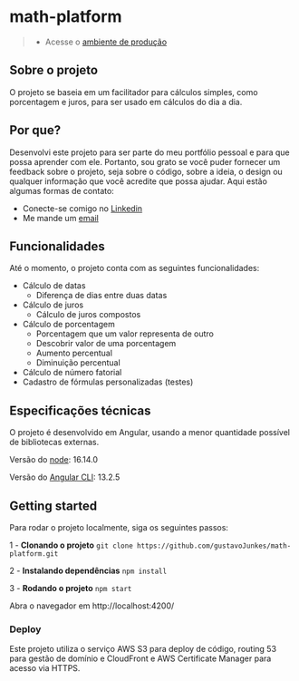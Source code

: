 # math-platform

> - Acesse o [ambiente de produção](http://math-platform.com.br)

## Sobre o projeto

O projeto se baseia em um facilitador para cálculos simples, como porcentagem e juros, para ser usado em cálculos do dia a dia.

## Por que?

Desenvolvi este projeto para ser parte do meu portfólio pessoal e para que possa aprender com ele. Portanto, sou grato se você puder fornecer um feedback sobre o projeto, seja sobre o código, sobre a ideia, o design ou qualquer informação que você acredite que possa ajudar. Aqui estão algumas formas de contato:

- Conecte-se comigo no [Linkedin](https://www.linkedin.com/in/gustavo-junkes-545797214/)
- Me mande um [email](gujunkes50@gmail.com)


## Funcionalidades

Até o momento, o projeto conta com as seguintes funcionalidades:

- Cálculo de datas
  - Diferença de dias entre duas datas
- Cálculo de juros
  - Cálculo de juros compostos
- Cálculo de porcentagem
  - Porcentagem que um valor representa de outro
  - Descobrir valor de uma porcentagem
  - Aumento percentual
  - Diminuição percentual  
- Cálculo de número fatorial
- Cadastro de fórmulas personalizadas (testes)

## Especificações técnicas

O projeto é desenvolvido em Angular, usando a menor quantidade possível de bibliotecas externas.

Versão do [node](https://github.com/nodejs/node): 16.14.0 

Versão do [Angular CLI](https://github.com/angular/angular-cli): 13.2.5

## Getting started

Para rodar o projeto localmente, siga os seguintes passos: 

1 - **Clonando o projeto**
``` git clone https://github.com/gustavoJunkes/math-platform.git ```

2 - **Instalando dependências**
```npm install```

3 - **Rodando o projeto**
``` npm start ```

Abra o navegador em http://localhost:4200/

### Deploy

Este projeto utiliza o serviço AWS S3 para deploy de código, routing 53 para gestão de domínio e CloudFront e AWS Certificate Manager para acesso via HTTPS.
